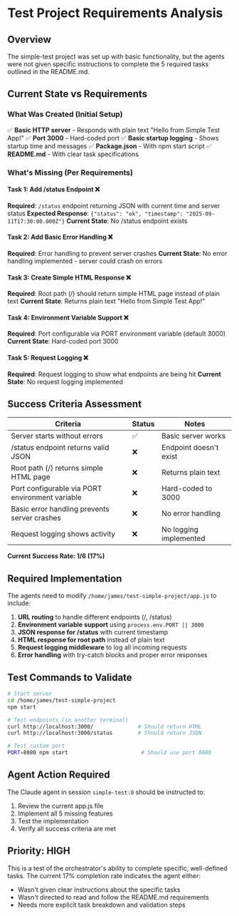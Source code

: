 # Test Project Requirements Analysis

## Overview
The simple-test project was set up with basic functionality, but the agents were not given specific instructions to complete the 5 required tasks outlined in the README.md.

## Current State vs Requirements

### What Was Created (Initial Setup)
✅ **Basic HTTP server** - Responds with plain text "Hello from Simple Test App!"
✅ **Port 3000** - Hard-coded port
✅ **Basic startup logging** - Shows startup time and messages
✅ **Package.json** - With npm start script
✅ **README.md** - With clear task specifications

### What's Missing (Per Requirements)

#### Task 1: Add /status Endpoint ❌
**Required**: `/status` endpoint returning JSON with current time and server status
**Expected Response**: `{"status": "ok", "timestamp": "2025-09-11T17:30:00.000Z"}`
**Current State**: No /status endpoint exists

#### Task 2: Add Basic Error Handling ❌
**Required**: Error handling to prevent server crashes
**Current State**: No error handling implemented - server could crash on errors

#### Task 3: Create Simple HTML Response ❌
**Required**: Root path (/) should return simple HTML page instead of plain text
**Current State**: Returns plain text "Hello from Simple Test App!"

#### Task 4: Environment Variable Support ❌
**Required**: Port configurable via PORT environment variable (default 3000)
**Current State**: Hard-coded port 3000

#### Task 5: Request Logging ❌
**Required**: Request logging to show what endpoints are being hit
**Current State**: No request logging implemented

## Success Criteria Assessment

| Criteria | Status | Notes |
|----------|--------|-------|
| Server starts without errors | ✅ | Basic server works |
| /status endpoint returns valid JSON | ❌ | Endpoint doesn't exist |
| Root path (/) returns simple HTML page | ❌ | Returns plain text |
| Port configurable via PORT environment variable | ❌ | Hard-coded to 3000 |
| Basic error handling prevents server crashes | ❌ | No error handling |
| Request logging shows activity | ❌ | No logging implemented |

**Current Success Rate: 1/6 (17%)**

## Required Implementation

The agents need to modify `/home/james/test-simple-project/app.js` to include:

1. **URL routing** to handle different endpoints (/, /status)
2. **Environment variable support** using `process.env.PORT || 3000`
3. **JSON response for /status** with current timestamp
4. **HTML response for root path** instead of plain text
5. **Request logging middleware** to log all incoming requests
6. **Error handling** with try-catch blocks and proper error responses

## Test Commands to Validate
```bash
# Start server
cd /home/james/test-simple-project
npm start

# Test endpoints (in another terminal)
curl http://localhost:3000/              # Should return HTML
curl http://localhost:3000/status        # Should return JSON

# Test custom port
PORT=8080 npm start                       # Should use port 8080
```

## Agent Action Required
The Claude agent in session `simple-test:0` should be instructed to:
1. Review the current app.js file
2. Implement all 5 missing features
3. Test the implementation
4. Verify all success criteria are met

## Priority: HIGH
This is a test of the orchestrator's ability to complete specific, well-defined tasks. The current 17% completion rate indicates the agent either:
- Wasn't given clear instructions about the specific tasks
- Wasn't directed to read and follow the README.md requirements
- Needs more explicit task breakdown and validation steps
